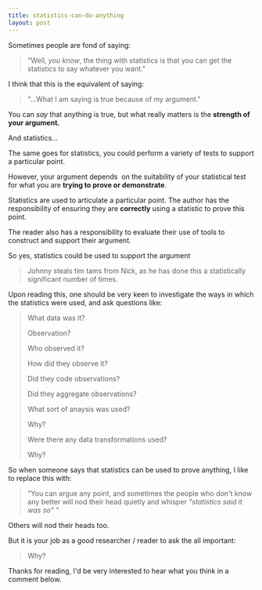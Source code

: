 ```yaml
---
title: statistics-can-do-anything
layout: post
---
```


Sometimes people are fond of saying:
<blockquote>"Well, <em>you know</em>, the thing with statistics is that you can get the statistics to say whatever you want."</blockquote>
I think that this is the equivalent of saying:
<blockquote>"...What I am saying is true because of my argument."</blockquote>
You can <em>say</em> that anything is true, but what really matters is the <strong>strength of your argument.</strong>

And statistics...

The same goes for statistics, you could perform a variety of tests to support a particular point.

However, your argument depends  on the suitability of your statistical test for what you are <strong>trying to prove or demonstrate</strong>.

Statistics are used to articulate a particular point. The author has the responsibility of ensuring they are <strong>correctly</strong> using a statistic to prove this point.

The reader also has a responsibility to evaluate their use of tools to construct and support their argument.

So yes, statistics could be used to support the argument
<blockquote>Johnny steals tim tams from Nick, as he has done this a statistically significant number of times.</blockquote>
Upon reading this, one should be very keen to investigate the ways in which the statistics were used, and ask questions like:
<blockquote>What data was it?

Observation?

Who observed it?

How did they observe it?

Did they code observations?

Did they aggregate observations?

What sort of anaysis was used?

Why?

Were there any data transformations used?

Why?</blockquote>
So when someone says that statistics can be used to prove anything, I like to replace this with:
<blockquote>"You can argue any point, and sometimes the people who don't know any better will nod their head quietly and whisper <em>"</em><em>statistics said it was so" "</em></blockquote>
Others will nod their heads too.

But it is your job as a good researcher / reader to ask the all important:
<blockquote>Why?</blockquote>
Thanks for reading, I'd be very interested to hear what you think in a comment below.